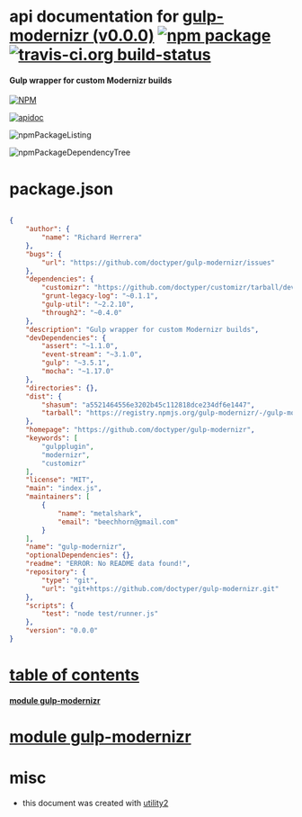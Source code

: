 # api documentation for  [gulp-modernizr (v0.0.0)](https://github.com/doctyper/gulp-modernizr)  [![npm package](https://img.shields.io/npm/v/npmdoc-gulp-modernizr.svg?style=flat-square)](https://www.npmjs.org/package/npmdoc-gulp-modernizr) [![travis-ci.org build-status](https://api.travis-ci.org/npmdoc/node-npmdoc-gulp-modernizr.svg)](https://travis-ci.org/npmdoc/node-npmdoc-gulp-modernizr)
#### Gulp wrapper for custom Modernizr builds

[![NPM](https://nodei.co/npm/gulp-modernizr.png?downloads=true)](https://www.npmjs.com/package/gulp-modernizr)

[![apidoc](https://npmdoc.github.io/node-npmdoc-gulp-modernizr/build/screenCapture.buildNpmdoc.browser._2Fhome_2Ftravis_2Fbuild_2Fnpmdoc_2Fnode-npmdoc-gulp-modernizr_2Ftmp_2Fbuild_2Fapidoc.html.png)](https://npmdoc.github.io/node-npmdoc-gulp-modernizr/build/apidoc.html)

![npmPackageListing](https://npmdoc.github.io/node-npmdoc-gulp-modernizr/build/screenCapture.npmPackageListing.svg)

![npmPackageDependencyTree](https://npmdoc.github.io/node-npmdoc-gulp-modernizr/build/screenCapture.npmPackageDependencyTree.svg)



# package.json

```json

{
    "author": {
        "name": "Richard Herrera"
    },
    "bugs": {
        "url": "https://github.com/doctyper/gulp-modernizr/issues"
    },
    "dependencies": {
        "customizr": "https://github.com/doctyper/customizr/tarball/develop",
        "grunt-legacy-log": "~0.1.1",
        "gulp-util": "~2.2.10",
        "through2": "~0.4.0"
    },
    "description": "Gulp wrapper for custom Modernizr builds",
    "devDependencies": {
        "assert": "~1.1.0",
        "event-stream": "~3.1.0",
        "gulp": "~3.5.1",
        "mocha": "~1.17.0"
    },
    "directories": {},
    "dist": {
        "shasum": "a5521464556e3202b45c112818dce234df6e1447",
        "tarball": "https://registry.npmjs.org/gulp-modernizr/-/gulp-modernizr-0.0.0.tgz"
    },
    "homepage": "https://github.com/doctyper/gulp-modernizr",
    "keywords": [
        "gulpplugin",
        "modernizr",
        "customizr"
    ],
    "license": "MIT",
    "main": "index.js",
    "maintainers": [
        {
            "name": "metalshark",
            "email": "beechhorn@gmail.com"
        }
    ],
    "name": "gulp-modernizr",
    "optionalDependencies": {},
    "readme": "ERROR: No README data found!",
    "repository": {
        "type": "git",
        "url": "git+https://github.com/doctyper/gulp-modernizr.git"
    },
    "scripts": {
        "test": "node test/runner.js"
    },
    "version": "0.0.0"
}
```



# <a name="apidoc.tableOfContents"></a>[table of contents](#apidoc.tableOfContents)

#### [module gulp-modernizr](#apidoc.module.gulp-modernizr)



# <a name="apidoc.module.gulp-modernizr"></a>[module gulp-modernizr](#apidoc.module.gulp-modernizr)



# misc
- this document was created with [utility2](https://github.com/kaizhu256/node-utility2)
